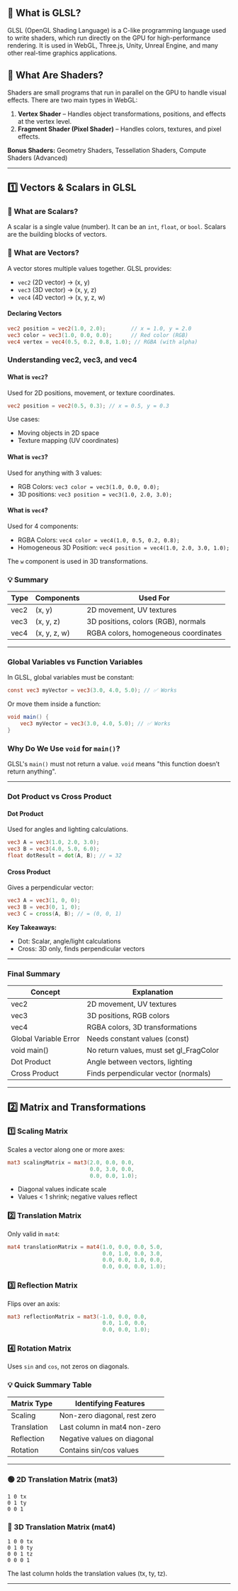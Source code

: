 ## 🔹 What is GLSL?

GLSL (OpenGL Shading Language) is a C-like programming language used to write shaders, which run directly on the GPU for high-performance rendering. It is used in WebGL, Three.js, Unity, Unreal Engine, and many other real-time graphics applications.

## 🔹 What Are Shaders?

Shaders are small programs that run in parallel on the GPU to handle visual effects. There are two main types in WebGL:

1. **Vertex Shader** – Handles object transformations, positions, and effects at the vertex level.
2. **Fragment Shader (Pixel Shader)** – Handles colors, textures, and pixel effects.

**Bonus Shaders:** Geometry Shaders, Tessellation Shaders, Compute Shaders (Advanced)

---

## 1️⃣ Vectors & Scalars in GLSL

### 📌 What are Scalars?

A scalar is a single value (number). It can be an `int`, `float`, or `bool`.
Scalars are the building blocks of vectors.

### 📌 What are Vectors?

A vector stores multiple values together. GLSL provides:

* `vec2` (2D vector) → (x, y)
* `vec3` (3D vector) → (x, y, z)
* `vec4` (4D vector) → (x, y, z, w)

#### Declaring Vectors

```glsl
vec2 position = vec2(1.0, 2.0);        // x = 1.0, y = 2.0
vec3 color = vec3(1.0, 0.0, 0.0);      // Red color (RGB)
vec4 vertex = vec4(0.5, 0.2, 0.8, 1.0); // RGBA (with alpha)
```

### Understanding vec2, vec3, and vec4

#### What is `vec2`?

Used for 2D positions, movement, or texture coordinates.

```glsl
vec2 position = vec2(0.5, 0.3); // x = 0.5, y = 0.3
```

Use cases:

* Moving objects in 2D space
* Texture mapping (UV coordinates)

#### What is `vec3`?

Used for anything with 3 values:

* RGB Colors: `vec3 color = vec3(1.0, 0.0, 0.0);`
* 3D positions: `vec3 position = vec3(1.0, 2.0, 3.0);`

#### What is `vec4`?

Used for 4 components:

* RGBA Colors: `vec4 color = vec4(1.0, 0.5, 0.2, 0.8);`
* Homogeneous 3D Position: `vec4 position = vec4(1.0, 2.0, 3.0, 1.0);`

The `w` component is used in 3D transformations.

### 💡 Summary

| Type | Components   | Used For                             |
| ---- | ------------ | ------------------------------------ |
| vec2 | (x, y)       | 2D movement, UV textures             |
| vec3 | (x, y, z)    | 3D positions, colors (RGB), normals  |
| vec4 | (x, y, z, w) | RGBA colors, homogeneous coordinates |

---

### Global Variables vs Function Variables

In GLSL, global variables must be constant:

```glsl
const vec3 myVector = vec3(3.0, 4.0, 5.0); // ✅ Works
```

Or move them inside a function:

```glsl
void main() {
    vec3 myVector = vec3(3.0, 4.0, 5.0); // ✅ Works
}
```

### Why Do We Use `void` for `main()`?

GLSL's `main()` must not return a value. `void` means "this function doesn’t return anything".

---

### Dot Product vs Cross Product

#### Dot Product

Used for angles and lighting calculations.

```glsl
vec3 A = vec3(1.0, 2.0, 3.0);
vec3 B = vec3(4.0, 5.0, 6.0);
float dotResult = dot(A, B); // = 32
```

#### Cross Product

Gives a perpendicular vector:

```glsl
vec3 A = vec3(1, 0, 0);
vec3 B = vec3(0, 1, 0);
vec3 C = cross(A, B); // = (0, 0, 1)
```

**Key Takeaways:**

* Dot: Scalar, angle/light calculations
* Cross: 3D only, finds perpendicular vectors

---

### Final Summary

| Concept               | Explanation                              |
| --------------------- | ---------------------------------------- |
| vec2                  | 2D movement, UV textures                 |
| vec3                  | 3D positions, RGB colors                 |
| vec4                  | RGBA colors, 3D transformations          |
| Global Variable Error | Needs constant values (const)            |
| void main()           | No return values, must set gl\_FragColor |
| Dot Product           | Angle between vectors, lighting          |
| Cross Product         | Finds perpendicular vector (normals)     |

---

## 2️⃣ Matrix and Transformations

### 1️⃣ Scaling Matrix

Scales a vector along one or more axes:

```glsl
mat3 scalingMatrix = mat3(2.0, 0.0, 0.0,
                          0.0, 3.0, 0.0,
                          0.0, 0.0, 1.0);
```

* Diagonal values indicate scale
* Values < 1 shrink; negative values reflect

### 2️⃣ Translation Matrix

Only valid in `mat4`:

```glsl
mat4 translationMatrix = mat4(1.0, 0.0, 0.0, 5.0,
                              0.0, 1.0, 0.0, 3.0,
                              0.0, 0.0, 1.0, 0.0,
                              0.0, 0.0, 0.0, 1.0);
```

### 3️⃣ Reflection Matrix

Flips over an axis:

```glsl
mat3 reflectionMatrix = mat3(-1.0, 0.0, 0.0,
                              0.0, 1.0, 0.0,
                              0.0, 0.0, 1.0);
```

### 4️⃣ Rotation Matrix

Uses `sin` and `cos`, not zeros on diagonals.

### 💡 Quick Summary Table

| Matrix Type | Identifying Features         |
| ----------- | ---------------------------- |
| Scaling     | Non-zero diagonal, rest zero |
| Translation | Last column in mat4 non-zero |
| Reflection  | Negative values on diagonal  |
| Rotation    | Contains sin/cos values      |

---

### 🟢 2D Translation Matrix (mat3)

```
1 0 tx
0 1 ty
0 0 1
```

### 🔵 3D Translation Matrix (mat4)

```
1 0 0 tx
0 1 0 ty
0 0 1 tz
0 0 0 1
```

The last column holds the translation values (tx, ty, tz).

---
